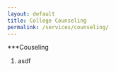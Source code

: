 ```yaml
---
layout: default
title: College Counseling
permalink: /services/counseling/
---
```


\*\*\*Couseling

1. asdf
